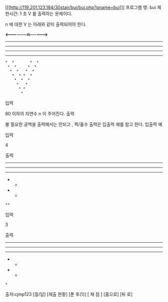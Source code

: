 [[[http://119.201.123.184/30stair/bui/bui.php?pname=bui]]]
프로그램 명: bui
제한시간: 1 초
V 를 출력하는 문제이다.

n 에 대한 V 는 아래와 같이 출력되어야 한다.

 **<--------n------>**
*  *               *  *
 *  *             *  *
  *  *           *  *
   *  *         *  *
    *  *       *  *
     *  *     *  *
      *  *   *  *
       *  * *  *
        *  *  *
         *   *
          * *
           *
입력

80 이하의 자연수 n 이 주어진다.
출력

불 필요한 공백을 출력해서는 안되고 , 짝/홀수 출력은 입출력 예를 참고 한다.
입출력 예

입력

4

출력

 **    **
*  *  *  *
 *  **  *
  *    *
   *  *
    **

입력

3

출력

 **   **
*  * *  *
 *  *  *
  *   *
   * *
    *
출처:cjmp123
[질/답] [제출 현황] [푼 후(1)]
[ 채 점 ] [홈으로]  [뒤 로]